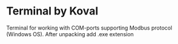 # Terminal by Koval
Terminal for working with COM-ports supporting Modbus protocol (Windows OS).
After unpacking add .exe extension
